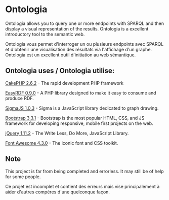 # Ontologia

Ontologia allows you to query one or more endpoints with SPARQL and then display a visual representation of the results. Ontologia is a excellent introductory tool to the semantic web.

Ontologia vous permet d'interroger un ou plusieurs endpoints avec SPARQL et d'obtenir une visualisation des résultats via l'affichage d'un graphe. Ontologia est un excellent outil d'initiation au web sémantique.

## Ontologia uses / Ontologia utilise:

[CakePHP 2.6.2](http://www.cakephp.org) - The rapid development PHP framework

[EasyRDF 0.9.0](www.easyrdf.org) - A PHP library designed to make it easy to consume and produce RDF.

[SigmaJS 1.0.3](www.sigmajs.org) - Sigma is a JavaScript library dedicated to graph drawing.

[Bootstrap 3.3.1](www.http://getbootstrap.com) - Bootstrap is the most popular HTML, CSS, and JS framework for developing responsive, mobile first projects on the web.

[jQuery 1.11.2](www.jquery.com) - The Write Less, Do More, JavaScript Library.

[Font Awesome 4.3.0](www.http://fortawesome.github.io/Font-Awesome/) - The iconic font and CSS toolkit.


## Note

This project is far from being completed and errorless. It may still be of help for some people.

Ce projet est incomplet et contient des erreurs mais vise principalement à aider d'autres compères d'une quelconque façon.